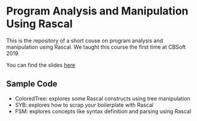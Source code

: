 # Program Analysis and Manipulation Using Rascal

This is the repository of a short couse on program analysis and manipulation using Rascal. We taught this course the first time at CBSoft 2019.

You can find the slides [here](intro-rascal/slides.pdf)

## Sample Code

   * ColoredTree: explores some Rascal constructs using tree manipulation
   * SYB: explores how to scrap your boilerplate with Rascal
   * FSM: explores concepts like syntax definition and parsing using Rascal

